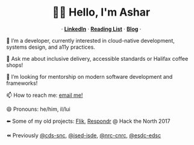 <p align="center">
  <h1 align="center">👋🏽 Hello, I'm Ashar</h1>
  <p align="center">
  &middot;
    <a href="https://www.linkedin.com/in/asharsahmed/"><strong>LinkedIn</strong></a>
  &middot;
    <a href="https://github.com/asharahmed/asharahmed/blob/main/ReadingList.md"><strong>Reading List</strong></a>
  &middot;
  <a href="https://blog.aahmed.ca/posts/"><strong>Blog</strong></a>
  &middot;
  </p>
</p>

🔭  I’m a developer, currently interested in cloud-native development, systems design, and a11y practices.

💬 Ask me about inclusive delivery, accessible standards or Halifax coffee shops!

🤔 I’m looking for mentorship on modern software development and frameworks!

📫 How to reach me: [email me!](mailto:ashar@aahmed.ca)

😄 Pronouns: he/him, il/lui

⬅️ Some of my old projects: [Flik](https://flik.im/), [Respondr](https://devpost.com/software/respondr) @ Hack the North 2017

⏪ Previously [@cds-snc](https://github.com/cds-snc), [@ised-isde](https://github.com/ised-isde-canada), [@nrc-cnrc](https://github.com/nrc-cnrc), [@esdc-edsc](https://github.com/esdc-edsc)
<!--
**asharahmed/asharahmed** is a ✨ _special_ ✨ repository because its `README.md` (this file) appears on your GitHub profile.

Here are some ideas to get you started:

- 
-
- 👯 I’m looking to collaborate on ...
- 
- 
-
- 
- ⚡ Fun fact: ...
-->
